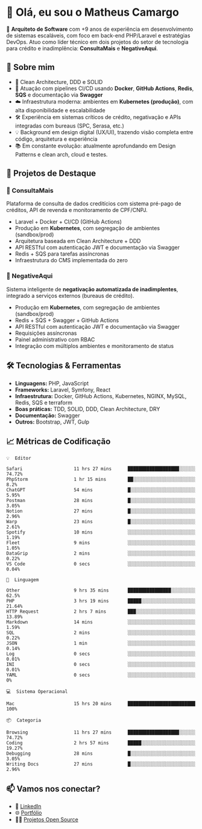 # 👋 Olá, eu sou o Matheus Camargo

🎯 **Arquiteto de Software** com +9 anos de experiência em desenvolvimento de sistemas escaláveis, com foco em back-end PHP/Laravel e estratégias DevOps. Atuo como líder técnico em dois projetos do setor de tecnologia para crédito e inadimplência: **ConsultaMais** e **NegativeAqui**.

## 🧠 Sobre mim

- 🚀 Clean Architecture, DDD e SOLID
- 🔁 Atuação com pipelines CI/CD usando **Docker**, **GitHub Actions**, **Redis**, **SQS** e documentação via **Swagger**
- ☁️ Infraestrutura moderna: ambientes em **Kubernetes (produção)**, com alta disponibilidade e escalabilidade
- 🛠️ Experiência em sistemas críticos de crédito, negativação e APIs integradas com bureaus (SPC, Serasa, etc.)
- 💡 Background em design digital (UX/UI), trazendo visão completa entre código, arquitetura e experiência
- 📚 Em constante evolução: atualmente aprofundando em Design Patterns e clean arch, cloud e testes.

## 🚧 Projetos de Destaque

### 🔹 ConsultaMais
Plataforma de consulta de dados creditícios com sistema pré-pago de créditos, API de revenda e monitoramento de CPF/CNPJ.

- Laravel + Docker + CI/CD (GitHub Actions)
- Produção em **Kubernetes**, com segregação de ambientes (sandbox/prod)
- Arquitetura baseada em Clean Architecture + DDD
- API RESTful com autenticação JWT e documentação via Swagger
- Redis + SQS para tarefas assíncronas
- Infraestrutura do CMS implementada do zero

### 🔹 NegativeAqui
Sistema inteligente de **negativação automatizada de inadimplentes**, integrado a serviços externos (bureaus de crédito).

- Produção em **Kubernetes**, com segregação de ambientes (sandbox/prod)
- Redis + SQS + Swagger + GitHub Actions
- API RESTful com autenticação JWT e documentação via Swagger
- Requisições assíncronas
- Painel administrativo com RBAC
- Integração com múltiplos ambientes e monitoramento de status

## 🛠️ Tecnologias & Ferramentas

- **Linguagens:** PHP, JavaScript
- **Frameworks:** Laravel, Symfony, React
- **Infraestrutura:** Docker, GitHub Actions, Kubernetes, NGINX, MySQL, Redis, SQS e terraform
- **Boas práticas:** TDD, SOLID, DDD, Clean Architecture, DRY
- **Documentação:** Swagger
- **Outros:** Bootstrap, JWT, Gulp

## 📈 Métricas de Codificação

```text
💡  Editor

Safari                   11 hrs 27 mins      ███████████████████░░░░░░     74.72%
PhpStorm                 1 hr 15 mins        ██░░░░░░░░░░░░░░░░░░░░░░░       8.2%
ChatGPT                  54 mins             █░░░░░░░░░░░░░░░░░░░░░░░░      5.95%
Postman                  28 mins             █░░░░░░░░░░░░░░░░░░░░░░░░      3.05%
Notion                   27 mins             █░░░░░░░░░░░░░░░░░░░░░░░░      2.96%
Warp                     23 mins             █░░░░░░░░░░░░░░░░░░░░░░░░      2.61%
Spotify                  10 mins             ░░░░░░░░░░░░░░░░░░░░░░░░░      1.19%
Fleet                    9 mins              ░░░░░░░░░░░░░░░░░░░░░░░░░      1.05%
DataGrip                 2 mins              ░░░░░░░░░░░░░░░░░░░░░░░░░      0.22%
VS Code                  0 secs              ░░░░░░░░░░░░░░░░░░░░░░░░░      0.04%
```
```text
💬  Linguagem

Other                    9 hrs 35 mins       ████████████████░░░░░░░░░      62.5%
PHP                      3 hrs 19 mins       █████░░░░░░░░░░░░░░░░░░░░     21.64%
HTTP Request             2 hrs 7 mins        ███░░░░░░░░░░░░░░░░░░░░░░     13.89%
Markdown                 14 mins             ░░░░░░░░░░░░░░░░░░░░░░░░░      1.59%
SQL                      2 mins              ░░░░░░░░░░░░░░░░░░░░░░░░░      0.22%
JSON                     1 min               ░░░░░░░░░░░░░░░░░░░░░░░░░      0.14%
Log                      0 secs              ░░░░░░░░░░░░░░░░░░░░░░░░░      0.01%
INI                      0 secs              ░░░░░░░░░░░░░░░░░░░░░░░░░      0.01%
YAML                     0 secs              ░░░░░░░░░░░░░░░░░░░░░░░░░         0%
```
```text
💻  Sistema Operacional

Mac                      15 hrs 20 mins      █████████████████████████       100%
```
```text
📦  Categoria

Browsing                 11 hrs 27 mins      ███████████████████░░░░░░     74.72%
Coding                   2 hrs 57 mins       █████░░░░░░░░░░░░░░░░░░░░     19.27%
Debugging                28 mins             █░░░░░░░░░░░░░░░░░░░░░░░░      3.05%
Writing Docs             27 mins             █░░░░░░░░░░░░░░░░░░░░░░░░      2.96%
```

## 📫 Vamos nos conectar?

- 💼 [LinkedIn](https://www.linkedin.com/in/matheuscamargoxavier)
- 🌐 [Portfólio](https://matheuscamargo.co)
- 🧑‍💻 [Projetos Open Source](https://github.com/bymatheus)
